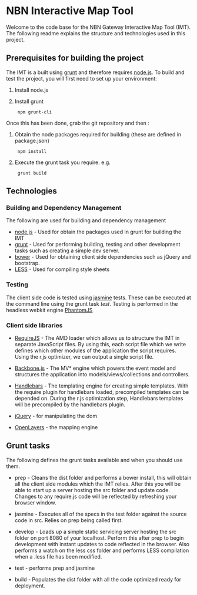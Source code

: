 # NBN Interactive Map Tool

Welcome to the code base for the NBN Gateway Interactive Map Tool (IMT). The following readme explains the structure and technologies used in this project.

## Prerequisites for building the project
The IMT is a built using [grunt](http://gruntjs.com) and therefore requires [node.js](http://nodejs.org). To build and test the project, you will first need to set up your environment:

1. Install node.js
2. Install grunt 
 
        npm grunt-cli
	
Once this has been done, grab the git repository and then :

1. Obtain the node packages required for building (these are defined in package.json)

        npm install

2. Execute the grunt task you require. e.g.

        grunt build

## Technologies
### Building and Dependency Management
The following are used for building and dependency management

* [node.js](http://nodejs.org) - Used for obtain the packages used in grunt for building the IMT
* [grunt](http://gruntjs.com) - Used for performing building, testing and other development tasks such as creating a simple dev server.
* [bower](http://bower.io) - Used for obtaining client side dependencies such as jQuery and bootstrap.
* [LESS](http://lesscss.org) - Used for compiling style sheets

### Testing
The client side code is tested using [jasmine](http://pivotal.github.io/jasmine) tests. These can be executed at the command line using the grunt task *test*. Testing is performed in the headless webkit engine [PhantomJS](http://phantomjs.org/)

### Client side libraries

* [RequireJS](http://requirejs.org) - The AMD loader which allows us to structure the IMT in separate JavaScript files. By using this, each script file which we write defines which other modules of the application the script requires. Using the r.js optimizer, we can output a single script file.

* [Backbone.js](http://backbonejs.org/) - The MV* engine which powers the event model and structures the application into models/views/collections and controllers.

* [Handlebars](http://handlebarsjs.com) - The templating engine for creating simple templates. With the require plugin for handlebars loaded, precompiled templates can be depended on. During the r.js optimization step, Handlebars templates will be precompiled by the handlebars plugin.

* [jQuery](http://jquery.com) - for manipulating the dom

* [OpenLayers](http://openlayers.org/) - the mapping engine

## Grunt tasks
The following defines the grunt tasks available and when you should use them.

* prep - Cleans the dist folder and performs a bower install, this will obtain all the client side modules which the IMT relies. After this you will be able to start up a server hosting the src folder and update code. Changes to any require.js code will be reflected by refreshing your browser window.

* jasmine - Executes all of the specs in the test folder against the source code in src. Relies on prep being called first.

* develop - Loads up a simple static servicing server hosting the src folder on port 8080 of your localhost. Perform this after prep to begin development with instant updates to code reflected in the browser. Also performs a watch on the less css folder and performs LESS compilation when a .less file has been modified.

* test - performs prep and jasmine

* build - Populates the dist folder with all the code optimized ready for deployment.

